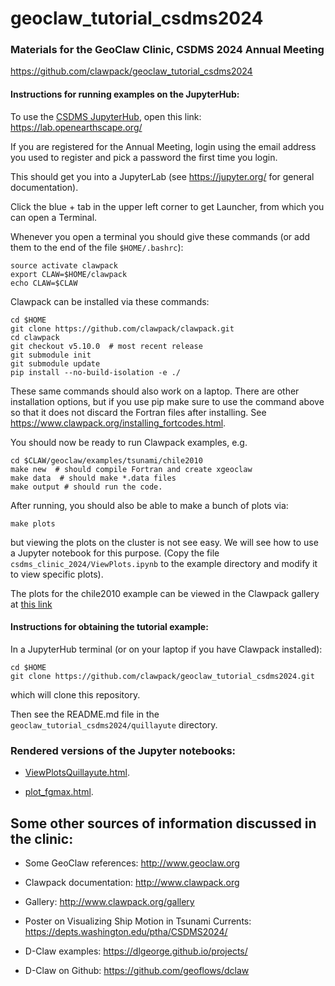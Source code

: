 # geoclaw_tutorial_csdms2024

### Materials for the GeoClaw Clinic, CSDMS 2024 Annual Meeting

https://github.com/clawpack/geoclaw_tutorial_csdms2024

#### Instructions for running examples on the JupyterHub:

To use the [CSDMS JupyterHub](https://csdms.colorado.edu/wiki/JupyterHub),
open this link:
    https://lab.openearthscape.org/
    
If you are registered for the Annual Meeting, login using the email address
you used to register and pick a password the first time you login.

This should get you into a JupyterLab (see https://jupyter.org/ for general
documentation).

Click the blue + tab in the upper left corner to get Launcher, from which
you can open a Terminal.

Whenever you open a terminal you should give these commands (or add them
to the end of the file `$HOME/.bashrc`):

    source activate clawpack
    export CLAW=$HOME/clawpack
    echo CLAW=$CLAW

Clawpack can be installed via these commands:

    cd $HOME
    git clone https://github.com/clawpack/clawpack.git
    cd clawpack
    git checkout v5.10.0  # most recent release
    git submodule init
    git submodule update
    pip install --no-build-isolation -e ./

These same commands should also work on a laptop.  There are other
installation options, but if you use pip make sure to use the
command above so that it does not discard the Fortran files after
installing.  See https://www.clawpack.org/installing_fortcodes.html.
    
You should now be ready to run Clawpack examples, e.g.

    cd $CLAW/geoclaw/examples/tsunami/chile2010
    make new  # should compile Fortran and create xgeoclaw
    make data  # should make *.data files
    make output # should run the code.
    
After running, you should also be able to make a bunch of plots via:

    make plots
    
but viewing the plots on the cluster is not see easy.
We will see how to use a Jupyter notebook for this purpose.
(Copy the file `csdms_clinic_2024/ViewPlots.ipynb` to the example
directory and modify it to view specific plots).

The plots for the chile2010 example can be viewed in the Clawpack gallery at
[this link](https://www.clawpack.org/gallery/_static/geoclaw/examples/tsunami/chile2010/_plots/_PlotIndex.html)

#### Instructions for obtaining the tutorial example:

In a JupyterHub terminal (or on your laptop if you have Clawpack installed):

    cd $HOME
    git clone https://github.com/clawpack/geoclaw_tutorial_csdms2024.git
    
which will clone this repository.

Then see the README.md file in the `geoclaw_tutorial_csdms2024/quillayute` directory.

### Rendered versions of the Jupyter notebooks:

- [ViewPlotsQuillayute.html](https://depts.washington.edu/clawpack/geoclaw/geoclaw_tutorial_csdms2024/quillayute/ViewPlotsQuillayute.html).

- [plot_fgmax.html](https://depts.washington.edu/clawpack/geoclaw/geoclaw_tutorial_csdms2024/quillayute/plot_fgmax.html).


## Some other sources of information discussed in the clinic:

- Some GeoClaw references: http://www.geoclaw.org

- Clawpack documentation: http://www.clawpack.org

- Gallery: http://www.clawpack.org/gallery

- Poster on Visualizing Ship Motion in Tsunami Currents:
  https://depts.washington.edu/ptha/CSDMS2024/

- D-Claw examples: https://dlgeorge.github.io/projects/

- D-Claw on Github: https://github.com/geoflows/dclaw

